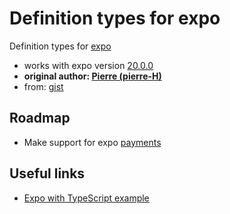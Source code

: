 # Definition types for expo 

Definition types for [expo](https://expo.io/) 

- works with expo version [20.0.0](https://blog.expo.io/expo-sdk-v19-0-0-is-now-available-821a62b58d3d)
- **original author: [Pierre (pierre-H)](https://github.com/pierre-H)**
- from: [gist](https://gist.github.com/pierre-H/eef9a9225fb1c5a0f81180a8b0fbb2c2)

## Roadmap
- Make support for expo [payments](https://docs.expo.io/versions/latest/sdk/payments.html)

## Useful links
- [Expo with TypeScript example](https://github.com/dalcib/expo-ts-example)
